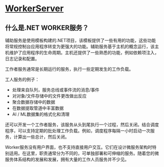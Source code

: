 # [WorkerServer](https://www.stevejgordon.co.uk/what-are-dotnet-worker-services)

## 什么是.NET WORKER服务？

辅助服务是使用模板构建的.NET项目，该模板提供了一些有用的功能，这些功能将常规控制台应用程序转变为更强大的功能。辅助服务基于主机的概念运行，该主机维护了应用程序的生命周期。主机还提供了一些熟悉的功能，例如依赖项注入，日志记录和配置。

工作者服务通常是长期运行的服务，执行一些定期发生的工作负载。

工人服务的例子：

* 处理来自队列，服务总线或事件流的消息/事件
* 对对象/文件存储中的文件更改做出反应
* 聚合数据存储中的数据
* 在数据提取管道中丰富数据
* AI / ML数据集的格式化和清理
  
还可以开发一个工作者服务，该服务从头到尾执行一个过程，然后关闭。结合调度程序，可以支持定期的批处理工作负载。例如，调度程序每隔一小时启动一次服务，计算出一些总计，然后关闭。

Worker服务没有用户界面，也不支持直接用户交互。它们在设计微服务架构时特别适用。在这里，职责通常分为不同的，可单独部署和可伸缩的服务。随着您的微服务体系结构的发展和发展，拥有大量的工作人员服务并不少见。